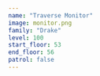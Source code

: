 ```yaml
---
name: "Traverse Monitor"
image: monitor.png
family: "Drake"
level: 100
start_floor: 53
end_floor: 56
patrol: false
---
```

